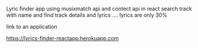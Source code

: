 Lyric finder app using musixmatch api and contect api in react
search track with name and find track details and lyrics ....
lyrics are only 30%

link to an application

https://lyrics-finder-reactapp.herokuapp.com
